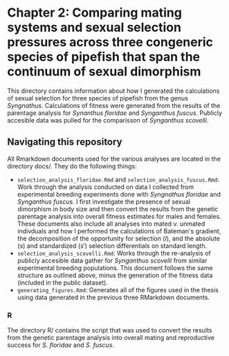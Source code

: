 # Chapter 2: Comparing mating systems and sexual selection pressures across three congeneric species of pipefish that span the continuum of sexual dimorphism
This directory contains information about how I generated the calculations of sexual selection for three species of pipefish from the genus _Syngnathus_. Calculations of fitness were generated from the results of the parentage analysis for _Synanthus floridae_ and _Synganthus fuscus_. Publicly accesible data was pulled for the comparisson of _Synganthus scovelli_.

## Navigating this repository
All Rmarkdown documents used for the various analyses are located in the directory docs/. They do the following things:

 - `selection_analysis_floridae.Rmd` and `selection_analysis_fuscus.Rmd`: Work through the analysis conducted on data I collected from experimental breeding experiments done with _Syngnathus floridae_ and _Synganthus fuscus_. I first investigate the presence of sexual dimorphism in body size and then convert the results from the genetic parentage analysis into overall fitness estimates for males and females. These documents also include all analyses into mated v. unmated indivduals and how I performed the calculations of Bateman's gradient, the decomposition of the opportunity for selection ($I$), and the absolute ($s$) and standardized ($s'$) selection differentials on standard length.
 - `selection_analysis_scovelli.Rmd`: Works through the re-analysis of publicly accesible data gather for _Synganthus scovelli_ from similar experimental breeding populations. This document follows the same structure as outlined above, minus the generation of the fitness data (included in the public dataset).
 - `generating_figures.Rmd`: Generates all of the figures used in the thesis using data generated in the previous three RMarkdown documents.

### R
The directory R/ contains the script that was used to convert the results from the genetic parentage analysis into overall mating and reproductive success for _S. floridae_ and _S. fuscus_.
